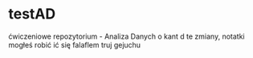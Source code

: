 # testAD
ćwiczeniowe repozytorium - Analiza Danych
o kant d te zmiany, notatki mogłeś robić
ić się falaflem truj gejuchu